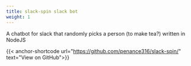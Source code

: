```yaml
---
title: slack-spin slack bot
weight: 1
---
```


A chatbot for slack that randomly picks a person (to make tea?) written in NodeJS

{{< anchor-shortcode url="https://github.com/penance316/slack-spin/" text="View on GitHub">}}